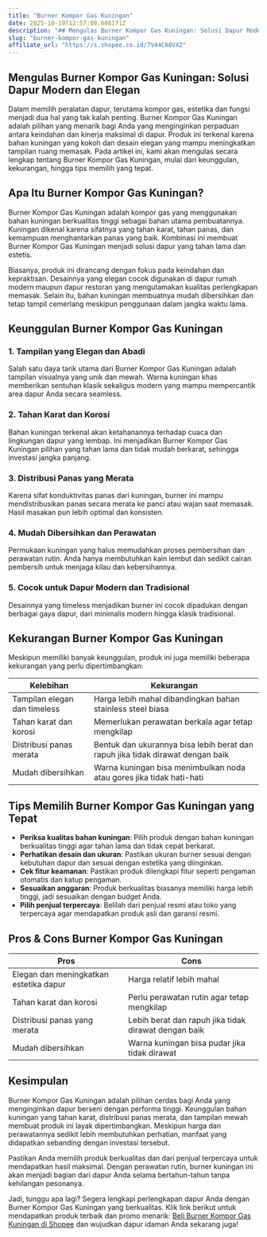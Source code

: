 ```yaml
---
title: "Burner Kompor Gas Kuningan"
date: 2025-10-19T12:57:08.686171Z
description: "## Mengulas Burner Kompor Gas Kuningan: Solusi Dapur Modern dan Elegan..."
slug: "burner-kompor-gas-kuningan"
affiliate_url: "https://s.shopee.co.id/7V44C68VX2"
---
```

## Mengulas Burner Kompor Gas Kuningan: Solusi Dapur Modern dan Elegan

Dalam memilih peralatan dapur, terutama kompor gas, estetika dan fungsi menjadi dua hal yang tak kalah penting. Burner Kompor Gas Kuningan adalah pilihan yang menarik bagi Anda yang menginginkan perpaduan antara keindahan dan kinerja maksimal di dapur. Produk ini terkenal karena bahan kuningan yang kokoh dan desain elegan yang mampu meningkatkan tampilan ruang memasak. Pada artikel ini, kami akan mengulas secara lengkap tentang Burner Kompor Gas Kuningan, mulai dari keunggulan, kekurangan, hingga tips memilih yang tepat.

## Apa Itu Burner Kompor Gas Kuningan?

Burner Kompor Gas Kuningan adalah kompor gas yang menggunakan bahan kuningan berkualitas tinggi sebagai bahan utama pembuatannya. Kuningan dikenal karena sifatnya yang tahan karat, tahan panas, dan kemampuan menghantarkan panas yang baik. Kombinasi ini membuat Burner Kompor Gas Kuningan menjadi solusi dapur yang tahan lama dan estetis.

Biasanya, produk ini dirancang dengan fokus pada keindahan dan kepraktisan. Desainnya yang elegan cocok digunakan di dapur rumah modern maupun dapur restoran yang mengutamakan kualitas perlengkapan memasak. Selain itu, bahan kuningan membuatnya mudah dibersihkan dan tetap tampil cemerlang meskipun penggunaan dalam jangka waktu lama.

## Keunggulan Burner Kompor Gas Kuningan

### 1. Tampilan yang Elegan dan Abadi

Salah satu daya tarik utama dari Burner Kompor Gas Kuningan adalah tampilan visualnya yang unik dan mewah. Warna kuningan khas memberikan sentuhan klasik sekaligus modern yang mampu mempercantik area dapur Anda secara seamless.

### 2. Tahan Karat dan Korosi

Bahan kuningan terkenal akan ketahanannya terhadap cuaca dan lingkungan dapur yang lembap. Ini menjadikan Burner Kompor Gas Kuningan pilihan yang tahan lama dan tidak mudah berkarat, sehingga investasi jangka panjang.

### 3. Distribusi Panas yang Merata

Karena sifat konduktivitas panas dari kuningan, burner ini mampu mendistribusikan panas secara merata ke panci atau wajan saat memasak. Hasil masakan pun lebih optimal dan konsisten.

### 4. Mudah Dibersihkan dan Perawatan

Permukaan kuningan yang halus memudahkan proses pembersihan dan perawatan rutin. Anda hanya membutuhkan kain lembut dan sedikit cairan pembersih untuk menjaga kilau dan kebersihannya.

### 5. Cocok untuk Dapur Modern dan Tradisional

Desainnya yang timeless menjadikan burner ini cocok dipadukan dengan berbagai gaya dapur, dari minimalis modern hingga klasik tradisional.

## Kekurangan Burner Kompor Gas Kuningan

Meskipun memiliki banyak keunggulan, produk ini juga memiliki beberapa kekurangan yang perlu dipertimbangkan:

| Kelebihan | Kekurangan |
|--------------|--------------|
| Tampilan elegan dan timeless | Harga lebih mahal dibandingkan bahan stainless steel biasa |
| Tahan karat dan korosi | Memerlukan perawatan berkala agar tetap mengkilap |
| Distribusi panas merata | Bentuk dan ukurannya bisa lebih berat dan rapuh jika tidak dirawat dengan baik |
| Mudah dibersihkan | Warna kuningan bisa menimbulkan noda atau gores jika tidak hati-hati |

## Tips Memilih Burner Kompor Gas Kuningan yang Tepat

- **Periksa kualitas bahan kuningan**: Pilih produk dengan bahan kuningan berkualitas tinggi agar tahan lama dan tidak cepat berkarat.
- **Perhatikan desain dan ukuran**: Pastikan ukuran burner sesuai dengan kebutuhan dapur dan sesuai dengan estetika yang diinginkan.
- **Cek fitur keamanan**: Pastikan produk dilengkapi fitur seperti pengaman otomatis dan katup pengaman.
- **Sesuaikan anggaran**: Produk berkualitas biasanya memiliki harga lebih tinggi, jadi sesuaikan dengan budget Anda.
- **Pilih penjual terpercaya**: Belilah dari penjual resmi atau toko yang terpercaya agar mendapatkan produk asli dan garansi resmi.

## Pros & Cons Burner Kompor Gas Kuningan

| Pros | Cons |
|--------------|--------------|
| Elegan dan meningkatkan estetika dapur | Harga relatif lebih mahal |
| Tahan karat dan korosi | Perlu perawatan rutin agar tetap mengkilap |
| Distribusi panas yang merata | Lebih berat dan rapuh jika tidak dirawat dengan baik |
| Mudah dibersihkan | Warna kuningan bisa pudar jika tidak dirawat |

## Kesimpulan

Burner Kompor Gas Kuningan adalah pilihan cerdas bagi Anda yang menginginkan dapur berseni dengan performa tinggi. Keunggulan bahan kuningan yang tahan karat, distribusi panas merata, dan tampilan mewah membuat produk ini layak dipertimbangkan. Meskipun harga dan perawatannya sedikit lebih membutuhkan perhatian, manfaat yang didapatkan sebanding dengan investasi tersebut.

Pastikan Anda memilih produk berkualitas dan dari penjual terpercaya untuk mendapatkan hasil maksimal. Dengan perawatan rutin, burner kuningan ini akan menjadi bagian dari dapur Anda selama bertahun-tahun tanpa kehilangan pesonanya.

Jadi, tunggu apa lagi? Segera lengkapi perlengkapan dapur Anda dengan Burner Kompor Gas Kuningan yang berkualitas. Klik link berikut untuk mendapatkan produk terbaik dan promo menarik: [Beli Burner Kompor Gas Kuningan di Shopee](https://s.shopee.co.id/7V44C68VX2) dan wujudkan dapur idaman Anda sekarang juga!
